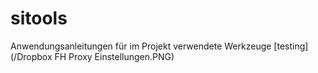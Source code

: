 sitools
=======

Anwendungsanleitungen für im Projekt verwendete Werkzeuge
[testing](/Dropbox FH Proxy Einstellungen.PNG)
